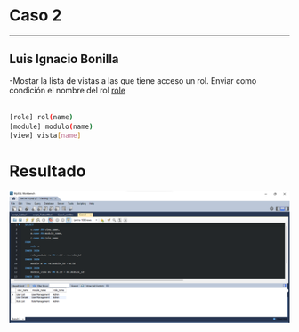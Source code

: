 # Caso 2
---
**Luis Ignacio Bonilla**
---
-Mostar la lista de vistas a las que tiene acceso un rol. Enviar como condición el nombre del rol [role](name)

```bash

[role] rol(name)
[module] modulo(name)
[view] vista[name]
```
# Resultado
![Caso 2](image.png)
